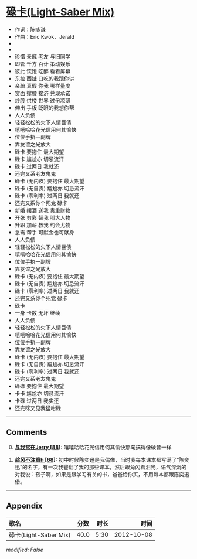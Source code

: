# [碌卡(Light-Saber Mix)](https://music.163.com/song?id=25638417)

* 作词：陈咏谦
* 作曲：Eric Kwok、Jerald
*
*
* 珍惜 亲戚 老友 与旧同学
* 即管 千方 百计 策动娱乐
* 彼此 饮饱 吃醉 看着屏幕
* 东拉 西扯 口吃的我跟你讲
* 亲疏 真假 你我 哪样量度
* 赏面 撑腰 接济 兑现承诺
* 炒股 供楼 世界 过份凉薄
* 伸出 手板 眨眼的我想你帮
* 人人负债
* 轻轻松松的欠下人情巨债
* 嘻嘻哈哈花光信用何其愉快
* 位位手执一副牌
* 靠友谊之光放大
* 碌卡 要抱住 最大期望
* 碌卡 尴尬亦 切忌流汗
* 碌卡 过两日 我就还
* 还完又系老友鬼鬼
* 碌卡 (无内疚) 要抱住 最大期望
* 碌卡 (无自责) 尴尬亦 切忌流汗
* 碌卡 (零利率) 过两日 我就还
* 还完又系你个死党 碌卡
* 新婚 摆酒 送我 贵重财物
* 开张 剪彩 替我 叫大人物
* 升职 加薪 教我 约会尤物
* 急需 帮手 可献金也可献身
* 人人负债
* 轻轻松松的欠下人情巨债
* 嘻嘻哈哈花光信用何其愉快
* 位位手执一副牌
* 靠友谊之光放大
* 碌卡 (无内疚) 要抱住 最大期望
* 碌卡 (无自责) 尴尬亦 切忌流汗
* 碌卡 (零利率) 过两日 我就还
* 还完又系你个死党 碌卡
* 碌卡
* 一身 卡数 无坏 继续
* 人人负债
* 轻轻松松的欠下人情巨债
* 嘻嘻哈哈花光信用何其愉快
* 位位手执一副牌
* 靠友谊之光放大
* 碌卡 (无内疚) 要抱住 最大期望
* 碌卡 (无自责) 尴尬亦 切忌流汗
* 碌卡 (零利率) 过两日 我就还
* 还完又系老友鬼鬼
* 碌碌 要抱住 最大期望
* 卡卡 尴尬亦 切忌流汗
* 卡碌 过两日 我实还
* 还完咪又见我猛咁碌


---

## Comments
0. **[与我常在Jerry \[88\]](https://music.163.com/#/user/home?id=32470333):** 嘻嘻哈哈花光信用何其愉快那句搞得像破音一样

1. **[趁风不注意h \[68\]](https://music.163.com/#/user/home?id=570408090):** 初中时候陈奕迅是我偶像，当时我每本课本都写满了“陈奕迅”的名字，有一次我爸翻了我的那些课本，然后眼角闪着泪光，语气深沉的对我说：孩子啊，如果是跟学习有关的书，爸爸给你买，不用每本都跟陈奕迅借。



---

## Appendix

|歌名|分数|时长|时间|
|:---|:---:|---:|---:|
|碌卡(Light-Saber Mix)|40.0|5:30|2012-10-08

*modified: False*